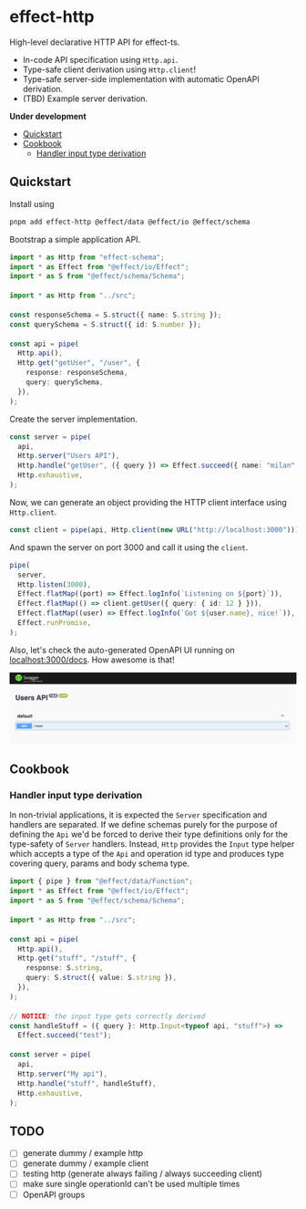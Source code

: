 # effect-http

High-level declarative HTTP API for effect-ts.

- In-code API specification using `Http.api`.
- Type-safe client derivation using `Http.client`!
- Type-safe server-side implementation with automatic OpenAPI derivation.
- (TBD) Example server derivation.

**Under development**

- [Quickstart](#Quickstart)
- [Cookbook](#Cookbook)
  - [Handler input type derivation](#Handler-input-type-derivation)

## Quickstart

Install using

```bash
pnpm add effect-http @effect/data @effect/io @effect/schema
```

Bootstrap a simple application API.

```typescript
import * as Http from "effect-schema";
import * as Effect from "@effect/io/Effect";
import * as S from "@effect/schema/Schema";

import * as Http from "../src";

const responseSchema = S.struct({ name: S.string });
const querySchema = S.struct({ id: S.number });

const api = pipe(
  Http.api(),
  Http.get("getUser", "/user", {
    response: responseSchema,
    query: querySchema,
  }),
);
```

Create the server implementation.

```typescript
const server = pipe(
  api,
  Http.server("Users API"),
  Http.handle("getUser", ({ query }) => Effect.succeed({ name: "milan" })),
  Http.exhaustive,
);
```

Now, we can generate an object providing the HTTP client interface using `Http.client`.

```typescript
const client = pipe(api, Http.client(new URL("http://localhost:3000")));
```

And spawn the server on port 3000 and call it using the `client`.

```typescript
pipe(
  server,
  Http.listen(3000),
  Effect.flatMap((port) => Effect.logInfo(`Listening on ${port}`)),
  Effect.flatMap(() => client.getUser({ query: { id: 12 } })),
  Effect.flatMap((user) => Effect.logInfo(`Got ${user.name}, nice!`)),
  Effect.runPromise,
);
```

Also, let's check the auto-generated OpenAPI UI running on
[localhost:3000/docs](http://localhost:3000/docs/). How awesome is that!

![open api ui](assets/example-openapi-ui.png)

## Cookbook

### Handler input type derivation

In non-trivial applications, it is expected the `Server` specification
and handlers are separated. If we define schemas purely for the purpose
of defining the `Api` we'd be forced to derive their type definitions
only for the type-safety of `Server` handlers. Instead, `Http` provides
the `Input` type helper which accepts a type of the `Api` and operation
id type and produces type covering query, params and body schema type.

```typescript
import { pipe } from "@effect/data/Function";
import * as Effect from "@effect/io/Effect";
import * as S from "@effect/schema/Schema";

import * as Http from "../src";

const api = pipe(
  Http.api(),
  Http.get("stuff", "/stuff", {
    response: S.string,
    query: S.struct({ value: S.string }),
  }),
);

// NOTICE: the input type gets correctly derived
const handleStuff = ({ query }: Http.Input<typeof api, "stuff">) =>
  Effect.succeed("test");

const server = pipe(
  api,
  Http.server("My api"),
  Http.handle("stuff", handleStuff),
  Http.exhaustive,
);
```

## TODO

- [ ] generate dummy / example http
- [ ] generate dummy / example client
- [ ] testing http (generate always failing / always succeeding client)
- [ ] make sure single operationId can't be used multiple times
- [ ] OpenAPI groups
